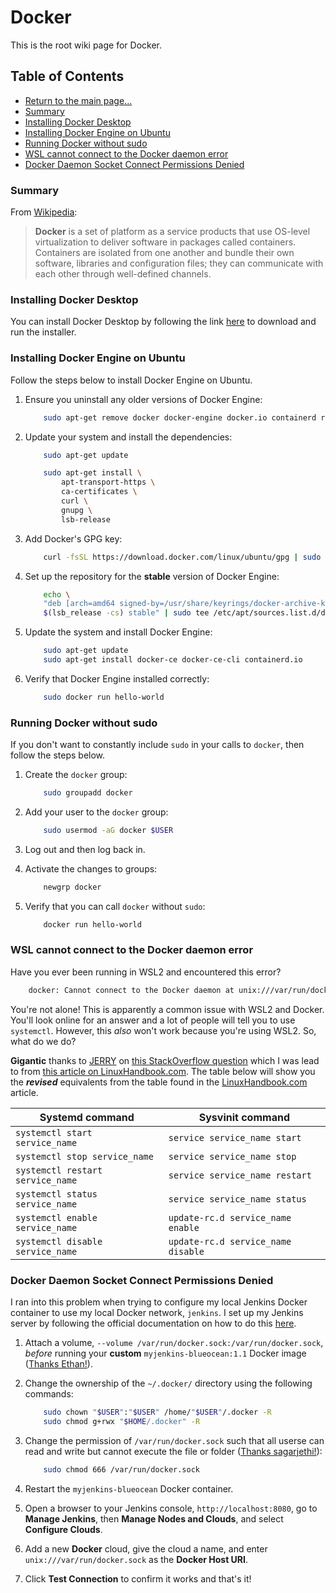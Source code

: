 # Docker

This is the root wiki page for Docker.

## Table of Contents

* [Return to the main page...](../../README.md)
* [Summary](#summary)
* [Installing Docker Desktop](#installing-docker-desktop)
* [Installing Docker Engine on Ubuntu](#installing-docker-engine-on-ubuntu)
* [Running Docker without sudo](#running-docker-without-sudo)
* [WSL cannot connect to the Docker daemon error](#wsl-cannot-connect-to-the-docker-daemon-error)
* [Docker Daemon Socket Connect Permissions Denied](#docker-daemon-socket-connect-permission-denied)

### Summary

From [Wikipedia](https://en.wikipedia.org/wiki/Docker_(software)):

> **Docker** is a set of platform as a service products that use OS-level virtualization to deliver software in packages called containers. Containers are isolated from one another and bundle their own software, libraries and configuration files; they can communicate with each other through well-defined channels. 

### Installing Docker Desktop

You can install Docker Desktop by following the link [here](https://www.docker.com/products/docker-desktop) to download and run the installer.

### Installing Docker Engine on Ubuntu

Follow the steps below to install Docker Engine on Ubuntu.

1. Ensure you uninstall any older versions of Docker Engine:

    ```bash
        sudo apt-get remove docker docker-engine docker.io containerd runc
    ```

2. Update your system and install the dependencies:

    ```bash
        sudo apt-get update

        sudo apt-get install \
            apt-transport-https \
            ca-certificates \
            curl \
            gnupg \
            lsb-release
    ```

3. Add Docker's GPG key:

    ```bash
        curl -fsSL https://download.docker.com/linux/ubuntu/gpg | sudo gpg --dearmor -o /usr/share/keyrings/docker-archive-keyring.gpg
    ```

4. Set up the repository for the **stable** version of Docker Engine:

    ```bash
        echo \
        "deb [arch=amd64 signed-by=/usr/share/keyrings/docker-archive-keyring.gpg] https://download.docker.com/linux/ubuntu \
        $(lsb_release -cs) stable" | sudo tee /etc/apt/sources.list.d/docker.list > /dev/null
    ```

5. Update the system and install Docker Engine:

    ```bash
        sudo apt-get update
        sudo apt-get install docker-ce docker-ce-cli containerd.io
    ```

6. Verify that Docker Engine installed correctly:

    ```bash
        sudo docker run hello-world
    ```

### Running Docker without sudo

If you don't want to constantly include `sudo` in your calls to `docker`, then follow the steps below.

1. Create the `docker` group:

    ```bash
        sudo groupadd docker
    ```

2. Add your user to the `docker` group:

    ```bash
        sudo usermod -aG docker $USER
    ```

3. Log out and then log back in.

4. Activate the changes to groups:

    ```bash
        newgrp docker
    ```

5. Verify that you can call `docker` without `sudo`:

    ```bash
        docker run hello-world
    ```

### WSL cannot connect to the Docker daemon error

Have you ever been running in WSL2 and encountered this error?

```bash
    docker: Cannot connect to the Docker daemon at unix:///var/run/docker.sock. Is the docker daemon running?.
```

You're not alone! This is apparently a common issue with WSL2 and Docker. You'll look online for an answer and a lot of people will tell you to use `systemctl`. However, this *also* won't work because you're using WSL2. So, what do we do?

**Gigantic** thanks to [JERRY](https://stackoverflow.com/users/3312462/jerry) on [this StackOverflow question](https://stackoverflow.com/questions/20680050/how-do-i-install-chkconfig-on-ubuntu) which I was lead to from [this article on LinuxHandbook.com](https://linuxhandbook.com/system-has-not-been-booted-with-systemd/). The table below will show you the ***revised*** equivalents from the table found in the [LinuxHandbook.com](LinuxHandbook.com) article.

| **Systemd command** | **Sysvinit command** |
|---|---|
| `systemctl start service_name` | `service service_name start` |
| `systemctl stop service_name` | `service service_name stop` |
| `systemctl restart service_name` | `service service_name restart` |
| `systemctl status service_name` | `service service_name status` |
| `systemctl enable service_name` | `update-rc.d service_name enable` |
| `systemctl disable service_name` | `update-rc.d service_name disable` |

### Docker Daemon Socket Connect Permissions Denied

I ran into this problem when trying to configure my local Jenkins Docker container to use my local Docker network, `jenkins`. I set up my Jenkins server by following the official documentation on how to do this [here](https://www.jenkins.io/doc/book/installing/docker/).

1. Attach a volume, `--volume /var/run/docker.sock:/var/run/docker.sock`, *before* running your **custom** `myjenkins-blueocean:1.1` Docker image ([Thanks Ethan!](https://serverfault.com/questions/1037065/docker-in-docker-for-gitlab-client-sent-an-http-request-to-https-server-faile)).

2. Change the ownership of the `~/.docker/` directory using the following commands:

    ```bash
        sudo chown "$USER":"$USER" /home/"$USER"/.docker -R
        sudo chmod g+rwx "$HOME/.docker" -R
    ```

3. Change the permission of `/var/run/docker.sock` such that all userse can read and write but cannot execute the file or folder ([Thanks sagarjethi!](https://www.digitalocean.com/community/questions/how-to-fix-docker-got-permission-denied-while-trying-to-connect-to-the-docker-daemon-socket)):

    ```bash
        sudo chmod 666 /var/run/docker.sock
    ```

4. Restart the `myjenkins-blueocean` Docker container.

5. Open a browser to your Jenkins console, `http://localhost:8080`, go to **Manage Jenkins**, then **Manage Nodes and Clouds**, and select **Configure Clouds**.

6. Add a new **Docker** cloud, give the cloud a name, and enter `unix:///var/run/docker.sock` as the **Docker Host URI**.

7. Click **Test Connection** to confirm it works and that's it!
